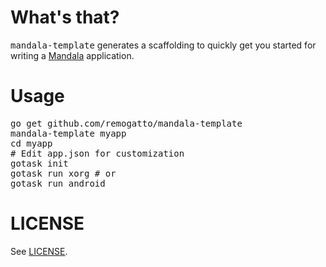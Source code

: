 # What's that?

<tt>mandala-template</tt> generates a scaffolding to quickly get you started for writing a [Mandala](https://github.com/remogatto/mandala) application.

# Usage

<pre>
go get github.com/remogatto/mandala-template
mandala-template myapp
cd myapp
# Edit app.json for customization
gotask init
gotask run xorg # or
gotask run android
</pre>

# LICENSE

See [LICENSE](LICENSE).

